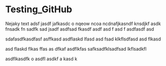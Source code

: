 # Testing_GitHub

Nejaky text adsf jasdf jafkasdc o nqeow ncoa ncdnafjkasndf knsdjkf asdk fnsadk fn
sadfk sad jsadf
 asdfsad fkasdf 
asdf 
asd f
asd f
asdfasdf asd 

sdafasdfkasdfasf asffkasd
asdflaskd lfasd 
asd fsad klkflsdfasd
asd flkasd

asd flaskd flkas ffas
as dfkaf asdflkfas
safksadfklsadfsad
lkflsadkfl

asdflkasdfk o
asdfl asdkf 
a kasd
k